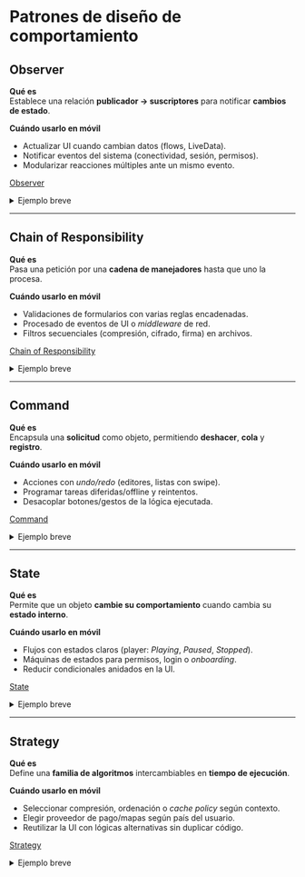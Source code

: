 # Patrones de diseño de comportamiento

## Observer
**Qué es**  
Establece una relación **publicador → suscriptores** para notificar **cambios de estado**.

**Cuándo usarlo en móvil**  
- Actualizar UI cuando cambian datos (flows, LiveData).  
- Notificar eventos del sistema (conectividad, sesión, permisos).  
- Modularizar reacciones múltiples ante un mismo evento.  

[Observer](patrones.md#code-observer)

<details>
<summary>Ejemplo breve</summary>
`SessionObservable` avisa a varias pantallas cuando el usuario inicia/cierra sesión; cada observador decide qué actualizar.
</details>

---

## Chain of Responsibility
**Qué es**  
Pasa una petición por una **cadena de manejadores** hasta que uno la procesa.

**Cuándo usarlo en móvil**  
- Validaciones de formularios con varias reglas encadenadas.  
- Procesado de eventos de UI o *middleware* de red.  
- Filtros secuenciales (compresión, cifrado, firma) en archivos.  

[Chain of Responsibility](patrones.md#code-chain)

<details>
<summary>Ejemplo breve</summary>
Una cadena `NoEmpty -> EmailValido -> PasswordFuerte` valida el registro. El flujo se detiene en la primera regla que falle.
</details>

---

## Command
**Qué es**  
Encapsula una **solicitud** como objeto, permitiendo **deshacer**, **cola** y **registro**.

**Cuándo usarlo en móvil**  
- Acciones con *undo/redo* (editores, listas con swipe).  
- Programar tareas diferidas/offline y reintentos.  
- Desacoplar botones/gestos de la lógica ejecutada.  

[Command](patrones.md#code-command)

<details>
<summary>Ejemplo breve</summary>
`DeleteItemCommand` ejecuta y registra la operación; `undo()` restaura el elemento si el usuario deshace.
</details>

---

## State
**Qué es**  
Permite que un objeto **cambie su comportamiento** cuando cambia su **estado interno**.

**Cuándo usarlo en móvil**  
- Flujos con estados claros (player: *Playing*, *Paused*, *Stopped*).  
- Máquinas de estados para permisos, login o *onboarding*.  
- Reducir condicionales anidados en la UI.  

[State](patrones.md#code-state)

<details>
<summary>Ejemplo breve</summary>
`PlayerContext` delega en estados `Playing`/`Paused` la respuesta a `play()`/`pause()`. Cambiar de estado cambia el comportamiento sin `if` complejos.
</details>

---

## Strategy
**Qué es**  
Define una **familia de algoritmos** intercambiables en **tiempo de ejecución**.

**Cuándo usarlo en móvil**  
- Seleccionar compresión, ordenación o *cache policy* según contexto.  
- Elegir proveedor de pago/mapas según país del usuario.  
- Reutilizar la UI con lógicas alternativas sin duplicar código.  

[Strategy](patrones.md#code-strategy)

<details>
<summary>Ejemplo breve</summary>
`BusquedaContext` recibe una `BusquedaStrategy`: por nombre, por proximidad o por popularidad. Cambiar la estrategia no afecta a la UI.
</details>
